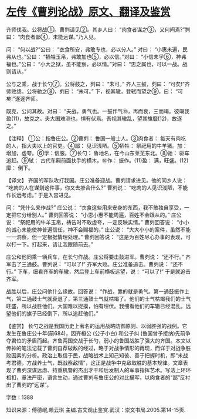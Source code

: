 # [左传《曹刿论战》原文、翻译及鉴赏](https://www.vrrw.net/wx/13984.html)

齐师伐我。公将战①。曹刿请见②。其乡人曰： “肉食者谋之③，又何间焉?”刿曰： “肉食者鄙④，未能远谋。”乃入见。

问： “何以战?”公曰： “衣食所安，弗敢专也，必以分人。” 对曰： “小惠未遍，民弗从也。”公曰： “牺牲玉帛，弗敢加也⑤，必以信。”对曰： “小信未孚⑥，神弗福也。”公曰： “小大之狱，虽不能察，必以情。”对曰： “忠之属也，可以一战。战则请从。”

公与之乘，战于长勺⑦。公将鼓之，刿曰： “未可。” 齐人三鼓，刿曰： “可矣!”齐师败绩。公将驰之⑧，刿曰： “未可。” 下，视其辙，登轼而望之⑨，曰： “可矣!”遂逐齐师。

既克，公问其故。对曰： “夫战，勇气也。一鼓作气⑩，再而衰，三而竭。彼竭我盈(11)，故克之。夫大国难测也，惧有伏焉。吾视其辙乱，望其旗靡(12)，故逐之。”

【注释】 ①公：指鲁庄公。②曹刿： 鲁国一般士人。③肉食者： 每天有肉吃的人，指大夫以上的官吏。④鄙： 见识浅陋。⑤牺牲： 祭祀用的牛羊猪。加： 增加，虚夸。⑥孚：信服。⑦长勺： 鲁地名，在今山东莱芜东北。⑧驰： 驱车追赶。⑨轼： 古代车厢前面扶手的横木。⑩作： 振作。(11)盈： 满，旺盛。(12)靡： 倒下。



【译文】 齐国的军队攻打我国。庄公准备迎战。曹刿请求进见。他的同乡人说： “吃肉的人在谋划这件事，你又去掺合什么?” 曹刿说： “吃肉的人见识浅陋，不能作长远考虑。” 于是入宫进见。

问： “凭什么来作战?” 庄公说： “衣食这些用来安身的东西，我不敢独自享受，一定把它分给别人。” 曹刿回答说： “小恩小惠不能周遍，百姓不会跟从的。” 庄公说： “祭祀用的牛羊玉帛，祷告时不敢虚夸，一定反映实情。” 曹刿回答说： “小小的诚心未能使神普遍信任，神不会赐福的。” 庄公说： “大大小小的案件，虽然不能一一洞察，但一定根据情理处理。” 曹刿回答说： “这是为百姓尽心办事的表现，可以打一下。打起来，请让我跟随前去。”

庄公和他同乘一辆兵车，在长勺作战。庄公将要击鼓进军。曹刿说： “还不行。” 齐军击了三通鼓。曹刿说： “可以了!” 齐军大败。庄公准备追击。曹刿说： “还不行。” 下车，细看齐军的车辙，然后登上车前横板远望，说： “可以了!” 于是就追击齐军。

战胜以后，庄公问他什么缘故。回答说： “作战，靠的就是勇气。第一通鼓振作士气，第二通鼓士气就衰退了，第三通鼓士气就枯竭了。他们的士气枯竭我们的士气旺盛，所以战胜他们。大国难以捉摸，怕有埋伏。我细看他们的车辙已经混乱，远望他们的旗子已经倒下，所以追赶他们。”

【鉴赏】 长勺之战是我国历史上著名的运用战略防御原则、以弱胜强的战例。它发生在鲁庄公十年(前684)，因齐桓公 (公子小白) 和公子纠 (鲁国曾予接纳)先前争夺君位的矛盾而起。齐鲁两国交战于长勺，弱小的鲁国战胜了强大的齐国。本文以传神的笔法记载了曹刿自荐破敌的经过，略于对战争情形的再现，而详于对战争胜败因素的分析。政治上取信于民，战略战术上知己知彼、善于把握时机，即“未战考君德，方战养士气，既战察敌情”，这正是战争中克敌取胜的基本规律。文章表现了曹刿深谋远虑、持重机警的杰出才干和后发制人的军事指挥艺术。写法上环环相扣，章法严密，语言生动，通过曹刿与鲁庄公的对比描写，以肉食者的“鄙”反衬出了曹刿的“远谋”。

字数：1388

知识来源：傅德岷,赖云琪 主编.古文观止鉴赏.武汉：崇文书局.2005.第14-15页.

